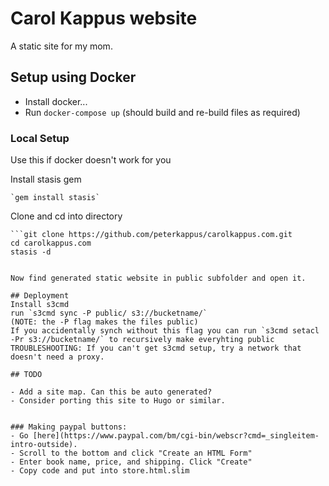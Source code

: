 # Carol Kappus website
A static site for my mom.

## Setup using Docker

- Install docker...
- Run `docker-compose up` (should build and re-build files as required)


### Local Setup
Use this if docker doesn't work for you

Install stasis gem

	`gem install stasis`

Clone and cd into directory

	```git clone https://github.com/peterkappus/carolkappus.com.git
	cd carolkappus.com
	stasis -d
```

Now find generated static website in public subfolder and open it.

## Deployment
Install s3cmd
run `s3cmd sync -P public/ s3://bucketname/`
(NOTE: the -P flag makes the files public)
If you accidentally synch without this flag you can run `s3cmd setacl -Pr s3://bucketname/` to recursively make everyhting public
TROUBLESHOOTING: If you can't get s3cmd setup, try a network that doesn't need a proxy.

## TODO

- Add a site map. Can this be auto generated?
- Consider porting this site to Hugo or similar.


### Making paypal buttons:
- Go [here](https://www.paypal.com/bm/cgi-bin/webscr?cmd=_singleitem-intro-outside).
- Scroll to the bottom and click "Create an HTML Form"
- Enter book name, price, and shipping. Click "Create"
- Copy code and put into store.html.slim
